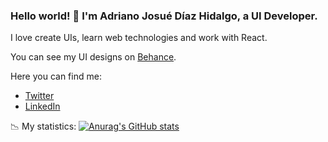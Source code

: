 ### Hello world! 👋 I'm Adriano Josué Díaz Hidalgo, a UI Developer.

I love create UIs, learn web technologies and work with React.

You can see my UI designs on <a href="https://www.behance.net/adrianojosue" target="blank">Behance</a>.

Here you can find me:
- <a href="https://twitter.com/adrianojosue" target="blank">Twitter</a>
- <a href="https://www.linkedin.com/in/adrianojosue/" target="blank">LinkedIn</a>

📉 My statistics:
[![Anurag's GitHub stats](https://github-readme-stats.vercel.app/api?username=adrianojosue)](https://github.com/anuraghazra/github-readme-stats)
